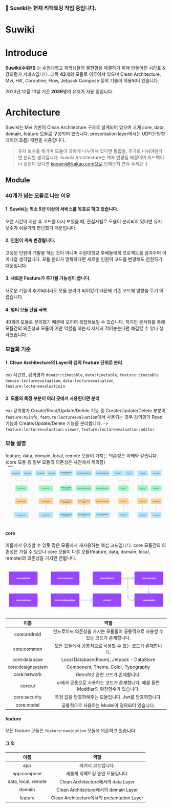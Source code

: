 ### 🚧 Suwiki는 현재 리팩토링 작업 중입니다.

# Suwiki

# Introduce

**Suwiki(수위키)** 는 수원대학교 재학생들의 불편함을 해결하기 위해 만들어진 시간표 & 강의평가 서비스입니다. 대략 **43**개의 모듈로 이루어져 있으며 Clean Architecture, Mvi, Hilt, Coroutine, Flow, Jetpack
Compose 등의 기술이 적용되어 있습니다.

2023년 12월 13일 기준 **2039**명의 유저가 사용 중입니다.

# Architecture

Suwiki는 Mvi 기반의 Clean Architecture 구조로 설계되어 있으며 크게 core, data, domain, feature 모듈로 구성되어 있습니다.
presentation layer에서는 UDF(단방향 데이터 흐름) 패턴을 사용합니다.

> 유지 보수를 해가며 모듈이 과하게 나누어져 있다면 통합을, 추가로 나눠야한다면 분리할 생각입니다. Suwiki Architecture는 계속 변경될 예정이며 피드백이나 질문이 있다면 koownij@kakao.com으로 언제든지 연락 주세요 :)

## Module

### 40개가 넘는 모듈로 나눈 이유

#### 1. Suwiki는 최소 5년 이상의 서비스를 목표로 하고 있습니다.

오랜 시간이 지난 후 코드를 다시 보았을 때, 관심사별로 모듈이 분리되어 있다면 유지 보수가 쉬울거라 판단했기 때문입니다.

#### 2. 인원이 계속 변경됩니다.

고정된 인원이 개발을 하는 것이 아니며 수원대학교 후배들에게 프로젝트를 넘겨주며 이어나갈 생각입니다. 모듈 분리가 명확하다면 새로운 인원이 코드를 변경해도 안전하기 때문입니다.

#### 3. 새로운 Feature가 추가될 가능성이 큽니다.

새로운 기능이 추가되더라도 모듈 분리가 되어있기 때문에 기존 코드에 영향을 주기 어렵습니다.

#### 4. 멀티 모듈 단점 극복

40개의 모듈로 분리했기 때문에 오히려 복잡해보일 수 있습니다. 하지만 문서화를 통해 모듈간의 의존성과 모듈이 어떤 역할을 하는지 자세히 적어놓는다면 해결할 수 있다 생각했습니다.

### 모듈화 기준

#### 1. Clean Architecture의 Layer와 앱의 Feature 단위로 분리

ex) 시간표, 강의평가
`domain:timetable`, `data:timetable`, `feature:timetable`
`domain:lectureevaluation`, `data:lectureevaluation`, `feature:lectureevaluatioin`

#### 2. 모듈의 특정 부분이 여러 곳에서 사용된다면 분리

ex) 강의평가 Create/Read/Update/Delete 기능 중 Create/Update/Delete 부분이 `feature:myinfo`, `feature:lectureevaluation`에서 사용되는 경우
강의평가 Read 기능과 Create/Update/Delete 기능을 분리합니다. -> `feature:lectureevaluation:viewer`, `feature:lectureevaluation:editor`

### 모듈 설명

feature, data, domain, local, remote 모듈이 가지는 의존성은 아래와 같습니다. (core 모듈 등 일부 모듈의 의존성은 사진에서 제외함)
![entire_module_graph.png](docs/entire_module_graph.png)

#### core

이름에서 유추할 수 있듯 많은 모듈에서 재사용하는 핵심 코드입니다. core 모듈간의 의존성은 가질 수 있으나 core 모듈이 다른 모듈(feature, data, domain, local, remote)의 의존성을 가지면 안됩니다.

![core_module.png](docs/core_module.png)

|        이름         |                          역할                           |
|:-----------------:|:-----------------------------------------------------:|
|   core:android    |     안드로이드 의존성을 가지는 모듈들이 공통적으로 사용할 수 있는 코드가 존재합니다.     |
|    core:common    |           모든 모듈에서 공통적으로 사용할 수 있는 코드가 존재합니다.           |
|   core:database   |       Local Database(Room), Jetpack - DataStore       |
| core:designsystem |          Component, Theme, Color, Typography          |
|   core:network    |                Retrofit2 관련 코드가 존재합니다.                |
|      core:ui      | ui에서 공통으로 사용하는 코드가 존재합니다. 예를 들면 Modifier의 확장함수가 있습니다. |
|   core:security   |           특정 값을 암호화해주는 모듈입니다. Jwt를 암호화합니다.            |
|    core:model     |             공통적으로 사용하는 Model이 정의되어 있습니다.              |

#### feature

모든 feature 모듈은 `feature:navigation` 모듈에 의존하고 있습니다.

#### 그 외

|         이름          |                    역할                    |
|:-------------------:|:----------------------------------------:|
|         app         |                레거시 코드입니다.                |
|     app:compose     |            새롭게 리팩토링 중인 모듈입니다.            |
| data, local, remote |     Clean Architecture에서의 data Layer     |
|       domain        |    Clean Architecture에서의 domain Layer    |
|       feature       | Clean Architecture에서의 presentation Layer |
